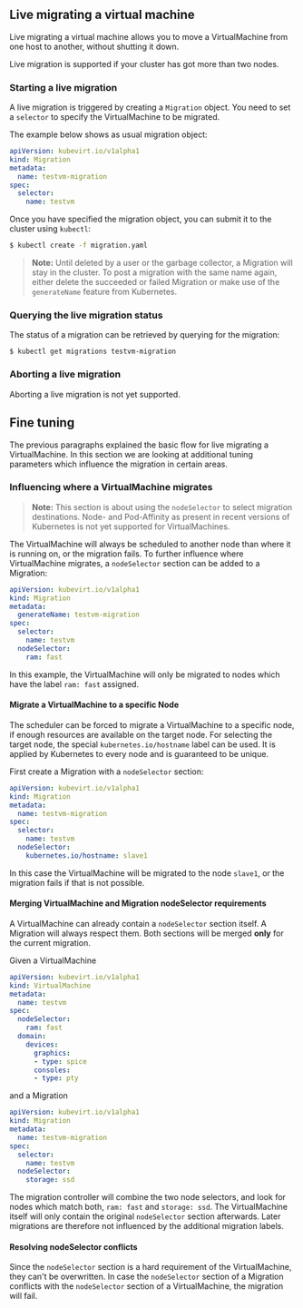 ## Live migrating a virtual machine

Live migrating a virtual machine allows you to move a VirtualMachine from one host to another, without shutting it down.

Live migration is supported if your cluster has got more than two nodes.

### Starting a live migration

A live migration is triggered by creating a `Migration` object. You need to set a `selector` to specify the VirtualMachine to be migrated.

The example below shows as usual migration object:

```yaml
apiVersion: kubevirt.io/v1alpha1
kind: Migration
metadata:
  name: testvm-migration
spec:
  selector:
    name: testvm
```

Once you have specified the migration object, you can submit it to the cluster using `kubectl`:

```bash
$ kubectl create -f migration.yaml
```

> **Note:** Until deleted by a user or the garbage collector, a Migration will stay in the
> cluster. To post a migration with the same name again, either delete the
> succeeded or failed Migration or make use of the `generateName` feature from
> Kubernetes.

### Querying the live migration status

The status of a migration can be retrieved by querying for the migration:

```
$ kubectl get migrations testvm-migration
```

### Aborting a live migration

Aborting a live migration is not yet supported.


## Fine tuning

The previous paragraphs explained the basic flow for live migrating a VirtualMachine.
In this section we are looking at additional tuning parameters which influence
the migration in certain areas.

### Influencing where a VirtualMachine migrates

> **Note:** This section is about using the `nodeSelector` to select migration
> destinations. Node- and Pod-Affinity as present in recent versions of Kubernetes
> is not yet supported for VirtualMachines.

The VirtualMachine will always be scheduled to another node than where it is running on, or
the migration fails. To further influence where VirtualMachine migrates, a `nodeSelector`
section can be added to a Migration:

```yaml
apiVersion: kubevirt.io/v1alpha1
kind: Migration
metadata:
  generateName: testvm-migration
spec:
  selector:
    name: testvm
  nodeSelector:
    ram: fast
```

In this example, the VirtualMachine will only be migrated to nodes which have the label
`ram: fast` assigned.

#### Migrate a VirtualMachine to a specific Node

The scheduler can be forced to migrate a VirtualMachine to a specific node, if enough
resources are available on the target node. For selecting the target node, the
special `kubernetes.io/hostname` label can be used. It is applied by Kubernetes
to every node and is guaranteed to be unique.

First create a Migration with a `nodeSelector` section:

```yaml
apiVersion: kubevirt.io/v1alpha1
kind: Migration
metadata:
  name: testvm-migration
spec:
  selector:
    name: testvm
  nodeSelector:
    kubernetes.io/hostname: slave1
```

In this case the VirtualMachine will be migrated to the node `slave1`, or the migration
fails if that is not possible.

#### Merging VirtualMachine and Migration nodeSelector requirements

A VirtualMachine can already contain a `nodeSelector` section itself. A Migration will
always respect them. Both sections will be merged **only** for the current
migration.

Given a VirtualMachine

```yaml
apiVersion: kubevirt.io/v1alpha1
kind: VirtualMachine
metadata:
  name: testvm
spec:
  nodeSelector:
    ram: fast
  domain:
    devices:
      graphics:
      - type: spice
      consoles:
      - type: pty
```

and a Migration

```yaml
apiVersion: kubevirt.io/v1alpha1
kind: Migration
metadata:
  name: testvm-migration
spec:
  selector:
    name: testvm
  nodeSelector:
    storage: ssd
```

The migration controller will combine the two node selectors, and look for
nodes which match both, `ram: fast` and `storage: ssd`. The VirtualMachine itself will only
contain the original `nodeSelector` section afterwards. Later migrations are
therefore not influenced by the additional migration labels.

#### Resolving nodeSelector conflicts

Since the `nodeSelector` section is a hard requirement of  the VirtualMachine, they can't
be overwritten. In case the `nodeSelector` section of a Migration conflicts
with the `nodeSelector` section of a VirtualMachine, the migration will fail.